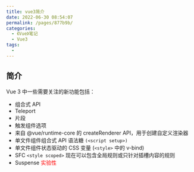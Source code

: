 ```yaml
---
title: vue3简介
date: 2022-06-30 08:54:07
permalink: /pages/877b9b/
categories:
  - 《Vue》笔记
  - Vue3
tags:
  - 
---
```


## 简介
Vue 3 中一些需要关注的新功能包括：
* 组合式 API
* Teleport
* 片段
* 触发组件选项
* 来自 @vue/runtime-core 的 createRenderer API，用于创建自定义渲染器
* 单文件组件组合式 API 语法糖 `(<script setup>)`
* 单文件组件状态驱动的 CSS 变量 (`<style>` 中的 v-bind)
* SFC `<style scoped>` 现在可以包含全局规则或只针对插槽内容的规则
* Suspense <font color="red">实验性</font>
